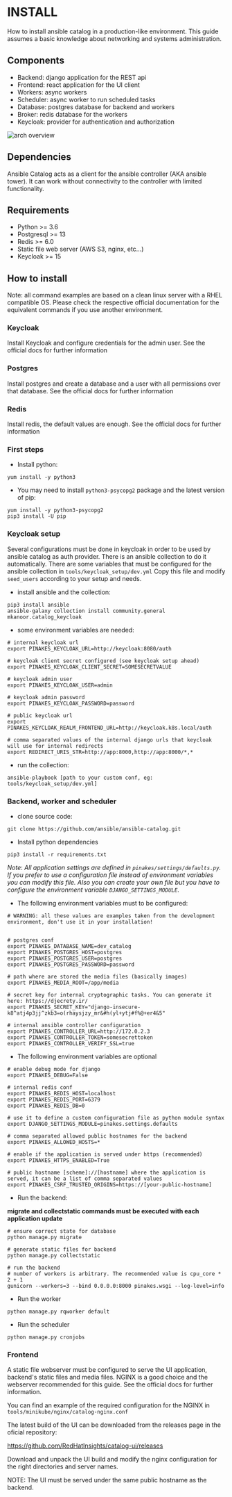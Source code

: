 # INSTALL
How to install ansible catalog in a production-like environment. This guide assumes a basic knowledge about networking and systems administration. 

## Components
- Backend: django application for the REST api
- Frontend: react application for the UI client
- Workers: async workers
- Scheduler: async worker to run scheduled tasks
- Database: postgres database for backend and workers
- Broker: redis database for the workers
- Keycloak: provider for authentication and authorization

![arch overview](./docs/catalog-arch.png?raw=true)

## Dependencies
Ansible Catalog acts as a client for the ansible controller (AKA ansible tower). It can work without connectivity to the controller with limited functionality. 

## Requirements
- Python >= 3.6
- Postgresql >= 13
- Redis >= 6.0
- Static file web server  (AWS S3, nginx, etc...)
- Keycloak >= 15

## How to install
Note: all command examples are based on a clean linux server with a RHEL compatible OS. Please check the respective official documentation for the equivalent commands if you use another environment. 

### Keycloak
Install Keycloak and configure credentials for the admin user. See the official docs for further information

### Postgres
Install postgres and create a database and a user with all permissions over that database. See the official docs for further information

### Redis
Install redis, the default values are enough. See the official docs for further information

### First steps

- Install python:
```
yum install -y python3
```

- You may need to install `python3-psycopg2` package and the latest version of pip:
```
yum install -y python3-psycopg2
pip3 install -U pip
```

### Keycloak setup
Several configurations must be done in keycloak in order to be used by ansible catalog as auth provider. There is an ansible collection to do it automatically. There are some variables that must be configured for the ansible collection in `tools/keycloak_setup/dev.yml`
Copy this file and modify `seed_users` according to your setup and needs. 

- install ansible and the collection:
```
pip3 install ansible
ansible-galaxy collection install community.general mkanoor.catalog_keycloak
```

- some environment variables are needed: 
```
# internal keycloak url
export PINAKES_KEYCLOAK_URL=http://keycloak:8080/auth

# keycloak client secret configured (see keycloak setup ahead)
export PINAKES_KEYCLOAK_CLIENT_SECRET=SOMESECRETVALUE

# keycloak admin user
export PINAKES_KEYCLOAK_USER=admin

# keycloak admin password
export PINAKES_KEYCLOAK_PASSWORD=password

# public keycloak url
export PINAKES_KEYCLOAK_REALM_FRONTEND_URL=http://keycloak.k8s.local/auth

# comma separated values of the internal django urls that keycloak will use for internal redirects
export REDIRECT_URIS_STR=http://app:8000,http://app:8000/*,*
```

- run the collection:
```
ansible-playbook [path to your custom conf, eg: tools/keycloak_setup/dev.yml]
```


### Backend, worker and scheduler
- clone source code:
```
git clone https://github.com/ansible/ansible-catalog.git
```


- Install python dependencies
```
pip3 install -r requirements.txt
```

_Note_: _All application settings are defined in `pinakes/settings/defaults.py`. If you prefer to use a configuration file instead of environment variables you can modify this file. Also you can create your own file but you have to configure the environment variable `DJANGO_SETTINGS_MODULE`._


- The following environment variables must to be configured:

```
# WARNING: all these values are examples taken from the development environment, don't use it in your installation!


# postgres conf
export PINAKES_DATABASE_NAME=dev_catalog
export PINAKES_POSTGRES_HOST=postgres
export PINAKES_POSTGRES_USER=postgres
export PINAKES_POSTGRES_PASSWORD=password

# path where are stored the media files (basically images)
export PINAKES_MEDIA_ROOT=/app/media

# secret key for internal cryptographic tasks. You can generate it here: https://djecrety.ir/
export PINAKES_SECRET_KEY="django-insecure-k8^atj4p3jj^zkb3=o(rhaysjzy_mr&#h(yl+ytj#f%@+er4&5"

# internal ansible controller configuration
export PINAKES_CONTROLLER_URL=http://172.0.2.3
export PINAKES_CONTROLLER_TOKEN=somesecrettoken
export PINAKES_CONTROLLER_VERIFY_SSL=true
```

- The following environment variables are optional
```
# enable debug mode for django
export PINAKES_DEBUG=False

# internal redis conf
export PINAKES_REDIS_HOST=localhost
export PINAKES_REDIS_PORT=6379
export PINAKES_REDIS_DB=0

# use it to define a custom configuration file as python module syntax 
export DJANGO_SETTINGS_MODULE=pinakes.settings.defaults

# comma separated allowed public hostnames for the backend
export PINAKES_ALLOWED_HOSTS=*

# enable if the application is served under https (recommended)
export PINAKES_HTTPS_ENABLED=True

# public hostname [scheme]://[hostname] where the application is served, it can be a list of comma separated values
export PINAKES_CSRF_TRUSTED_ORIGINS=https://[your-public-hostname]
```

- Run the backend:

**migrate and collectstatic commands must be executed with each application update**
```
# ensure correct state for database
python manage.py migrate

# generate static files for backend
python manage.py collectstatic

# run the backend
# number of workers is arbitrary. The recommended value is cpu_core * 2 + 1
gunicorn --workers=3 --bind 0.0.0.0:8000 pinakes.wsgi --log-level=info
```

- Run the worker
```
python manage.py rqworker default
```

- Run the scheduler
```
python manage.py cronjobs
```

### Frontend
A static file webserver must be configured to serve the UI application, backend's static files and media files. NGINX is a good choice and the webserver recommended for this guide. See the official docs for further information.

You can find an example of the required configuration for the NGINX in `tools/minikube/nginx/catalog-nginx.conf`

The latest build of the UI can be downloaded from the releases page in the oficial repository: 

https://github.com/RedHatInsights/catalog-ui/releases

Download and unpack the UI build and modify the nginx configuration for the right directories and server names. 

NOTE: The UI must be served under the same public hostname as the backend. 




